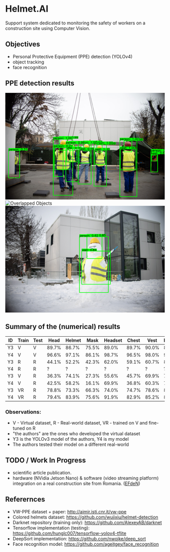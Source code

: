 # Helmet.AI
Support system dedicated to monitoring the safety of workers on a construction site using Computer Vision.

## Objectives
- Personal Protective Equipment (PPE) detection (YOLOv4)
- object tracking
- face recognition


## PPE detection results

![Normal Detection - High Scores](https://github.com/cosminacho/Helmet.AI/blob/master/images/image1.png)
![Overlapped Objects](https://github.com/cosminacho/Helmet.AI/blob/master/images/image2.png)
![Weird Results](https://github.com/cosminacho/Helmet.AI/blob/master/images/image3.png)

## Summary of the (numerical) results

ID | Train | Test | Head | Helmet | Mask | Headset | Chest | Vest | Person | mAP
-- | ----- | ---- | ---- | ------ | ---- | ------- | ----- | ---- | ------ | ---
Y3 | V | V  | 89.7% | 86.7% | 75.5% | 89.0% | 89.7% | 90.0% | 89.7% | 87.2%
Y4 | V | V  | 96.6% | 97.1% | 86.1% | 98.7% | 96.5% | 98.0% | 95.0% | 95.5%
Y3 | R | R  | 44.1% | 52.2% | 42.3% | 62.0% | 59.1% | 60.7% | 80.6% | 57.3%
Y4 | R | R  | ? | ? | ? | ? | ? | ? | ? | ? 
Y3 | V | R  | 36.3% | 74.1% | 27.3% | 55.6% | 45.7% | 69.9% | 76.9% | 55.1%
Y4 | V | R  | 42.5% | 58.2% | 16.1% | 69.9% | 36.8% | 60.3% | 74.6% | 51.2%
Y3 | VR | R | 78.8% | 73.3% | 66.3% | 74.0% | 74.7% | 78.6% | 87.1% | 76.1%
Y4 | VR | R | 79.4% | 83.9% | 75.6% | 91.9% | 82.9% | 85.2% | 87.1% | 83.7%

### Observations:
- V - Virtual dataset, R - Real-world dataset, VR - trained on V and fine-tuned on R
- "the authors" are the ones who developed the virtual dataset
- Y3 is the YOLOv3 model of the authors, Y4 is my model
- The authors tested their model on a different real-world


## TODO / Work In Progress
- scientific article publication.
- hardware (NVidia Jetson Nano) & software (video streaming platform) integration on a real construction site from Romania. ([EFdeN](https://efden.org/))


## Referernces
- VW-PPE dataset + paper: http://aimir.isti.cnr.it/vw-ppe
- Colored helmets dataset: https://github.com/wujixiu/helmet-detection
- Darknet repository (training only): https://github.com/AlexeyAB/darknet
- Tensorflow implementation (testing): https://github.com/hunglc007/tensorflow-yolov4-tflite
- DeepSort implementation: https://github.com/nwojke/deep_sort
- Face recognition model: https://github.com/ageitgey/face_recognition
